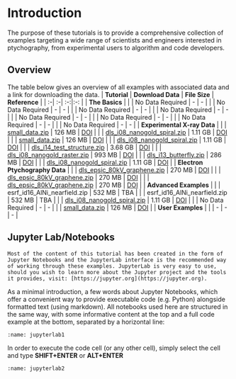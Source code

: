 # Introduction

The purpose of these tutorials is to provide a comprehensive collection of examples targeting a wide range of scientists and engineers interested in ptychography, from experimental users to algorithm and code developers.

## Overview

The table below gives an overview of all examples with associated data and a link for downloading the data.
| **Tutorial** | **Download Data** | **File Size** | **Reference** |
| :-| :-| :-:|:-: |
| **The Basics** |
|  [](notebooks/basic_examples/00_the_parameter_tree)         |   No Data Required  | - | - |
|  [](notebooks/basic_examples/01_using_yaml_or_json_config)  |   No Data Required  | - | - |
|  [](notebooks/basic_examples/02_input_output_parameters)    |   No Data Required  | - | - |
|  [](notebooks/basic_examples/03_scan_models)                |   No Data Required  | - | - |
|  [](notebooks/basic_examples/04_choosing_engines)           |   No Data Required  | - | - |
|  [](notebooks/basic_examples/05_projectional_engines)       |   No Data Required  | - | - |
|  [](notebooks/basic_examples/06_stochastic_engines)         |   No Data Required  | - | - |
|  [](notebooks/basic_examples/07_gradient_based_engines)     |   No Data Required  | - | - |
| **Experimental X-ray Data** |
|  [](notebooks/experimental_xray_data/00_data_loading)                 |  [small_data.zip](https://zenodo.org/records/11501765/files/small_data.zip?download=1)                           |  126 MB  |  [DOI](https://doi.org/10.5281/zenodo.11501765) |
|  [](notebooks/experimental_xray_data/01_working_with_large_data)      |  [dls_i08_nanogold_spiral.zip](https://zenodo.org/records/11501765/files/dls_i08_nanogold_spiral.zip?download=1) |  1.11 GB |  [DOI](https://doi.org/10.5281/zenodo.11501765) |
|  [](notebooks/experimental_xray_data/02_fixing_data_issues)           |  [small_data.zip](https://zenodo.org/records/11501765/files/small_data.zip?download=1)                           |  126 MB  |  [DOI](https://doi.org/10.5281/zenodo.11501765) |
|  [](notebooks/experimental_xray_data/03_partial_coherence)            |  [dls_i08_nanogold_spiral.zip](https://zenodo.org/records/11501765/files/dls_i08_nanogold_spiral.zip?download=1) |  1.11 GB |  [DOI](https://doi.org/10.5281/zenodo.11501765) |
|  [](notebooks/experimental_xray_data/04_position_refinement)          |  [dls_i14_test_structure.zip](https://zenodo.org/records/11501765/files/dls_i14_test_structure.zip?download=1)   |  3.68 GB |  [DOI](https://doi.org/10.5281/zenodo.11501765) |
|  [](notebooks/experimental_xray_data/05_missing_detector_frames)      |  [dls_i08_nanogold_raster.zip](https://zenodo.org/records/11501765/files/dls_i08_nanogold_raster.zip?download=1) |  993 MB  |  [DOI](https://doi.org/10.5281/zenodo.11501765) |
|  [](notebooks/experimental_xray_data/06_testing_different_algorithms) |  [dls_i13_butterfly.zip](https://zenodo.org/records/11501765/files/dls_i13_butterfly.zip?download=1)             |  286 MB  |  [DOI](https://doi.org/10.5281/zenodo.11501765) |
|  [](notebooks/experimental_xray_data/07_multi_gpu)                    |  [dls_i08_nanogold_spiral.zip](https://zenodo.org/records/11501765/files/dls_i08_nanogold_spiral.zip?download=1) |  1.11 GB |  [DOI](https://doi.org/10.5281/zenodo.11501765) |
| **Electron Ptychography Data** |
|  [](notebooks/ptychography_with_electrons/00_electron_data)                       | [dls_epsic_80kV_graphene.zip](https://zenodo.org/records/11501765/files/dls_epsic_80kV_graphene.zip?download=1)  |  270 MB  |  [DOI](https://doi.org/10.5281/zenodo.11501765) |
|  [](notebooks/ptychography_with_electrons/01_chaining_multiple_engines)           | [dls_epsic_80kV_graphene.zip](https://zenodo.org/records/11501765/files/dls_epsic_80kV_graphene.zip?download=1)  |  270 MB  |  [DOI](https://doi.org/10.5281/zenodo.11501765) |
|  [](notebooks/ptychography_with_electrons/02_start_from_previous_reconstruction)  | [dls_epsic_80kV_graphene.zip](https://zenodo.org/records/11501765/files/dls_epsic_80kV_graphene.zip?download=1)  |  270 MB  |  [DOI](https://doi.org/10.5281/zenodo.11501765) |
| **Advanced Examples** |
|  [](notebooks/supplementary_examples/00_nearfield_ptychography)  |  esrf_id16_AlNi_nearfield.zip        	|  532 MB  |        TBA       	|
|  [](notebooks/supplementary_examples/01_object_regularisation)   |  esrf_id16_AlNi_nearfield.zip        	|  532 MB  |        TBA       	|
|  [](notebooks/supplementary_examples/02_live_visualisation)      |  [dls_i08_nanogold_spiral.zip](https://zenodo.org/records/11501765/files/dls_i08_nanogold_spiral.zip?download=1)  |  1.11 GB |  [DOI](https://doi.org/10.5281/zenodo.11501765) |
|  [](notebooks/supplementary_examples/03_simulating_data)         |  No Data Required                      |  -       | -                                       |
|  [](notebooks/supplementary_examples/04_modified_initial_probe)  |  [small_data.zip](https://zenodo.org/records/11501765/files/small_data.zip?download=1)  |  126 MB  |  [DOI](https://doi.org/10.5281/zenodo.11501765) |
| **User Examples** |
|  [](notebooks/user_examples/00_template.ipynb)                   |  -                                     |  -       |       -            |

## Jupyter Lab/Notebooks

```{note}
Most of the content of this tutorial has been created in the form of Jupyter Notebooks and the JupyterLab interface is the recommended way of working through these examples. JupyterLab is very easy to use, should you wish to learn more about the Jupyter project and the tools it provides, visit: [https://jupyter.org](https://jupyter.org).
``````

As a minimal introduction, a few words about Jupyter Notebooks, which offer a convenient way to provide executable code (e.g. Python) alongside formatted text (using markdown). All notebooks used here are structured in the same way, with some informative content at the top and a full code example at the bottom, separated by a horizontal line:

```{figure} ./jupyter_notebook_1.PNG
:name: jupyterlab1
```

In order to execute the code cell (or any other cell), simply select the cell and type **SHIFT+ENTER** or **ALT+ENTER**

```{figure} ./jupyter_notebook_2.PNG
:name: jupyterlab2
```

